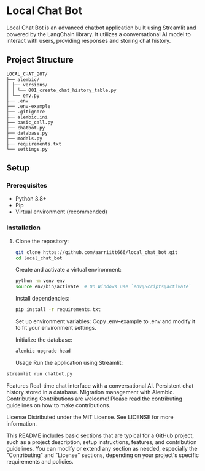 # Local Chat Bot

Local Chat Bot is an advanced chatbot application built using Streamlit and powered by the LangChain library. It utilizes a conversational AI model to interact with users, providing responses and storing chat history.

## Project Structure

```plaintext
LOCAL_CHAT_BOT/
├── alembic/
│ ├── versions/
│ │ └── 001_create_chat_history_table.py
│ └── env.py
├── .env
├── .env-example
├── .gitignore
├── alembic.ini
├── basic_call.py
├── chatbot.py
├── database.py
├── models.py
├── requirements.txt
└── settings.py
```

## Setup

### Prerequisites

- Python 3.8+
- Pip
- Virtual environment (recommended)

### Installation

1. Clone the repository:

   ```bash
   git clone https://github.com/aarriitt666/local_chat_bot.git
   cd local_chat_bot
   ```

   Create and activate a virtual environment:

   ```bash
   python -m venv env
   source env/bin/activate  # On Windows use `env\Scripts\activate`
   ```

   Install dependencies:

   ```bash
   pip install -r requirements.txt
   ```

   Set up environment variables:
   Copy .env-example to .env and modify it to fit your environment settings.

   Initialize the database:

   ```bash
   alembic upgrade head
   ```

   Usage
   Run the application using Streamlit:

```bash
streamlit run chatbot.py
```

Features
Real-time chat interface with a conversational AI.
Persistent chat history stored in a database.
Migration management with Alembic.
Contributing
Contributions are welcome! Please read the contributing guidelines on how to make contributions.

License
Distributed under the MIT License. See LICENSE for more information.

This README includes basic sections that are typical for a GitHub project, such as a project description, setup instructions, features, and contribution guidelines. You can modify or extend any section as needed, especially the "Contributing" and "License" sections, depending on your project's specific requirements and policies.
